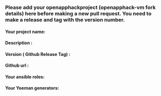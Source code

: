 ### Please add your openapphackproject (openapphack-vm fork details) here before making a new pull request. You need to make a release and tag with the version number.

#### Your project name:

#### Description : 

#### Version ( Github Release Tag) :

#### Github url : 

#### Your ansible roles:

#### Your Yoeman generators: 
